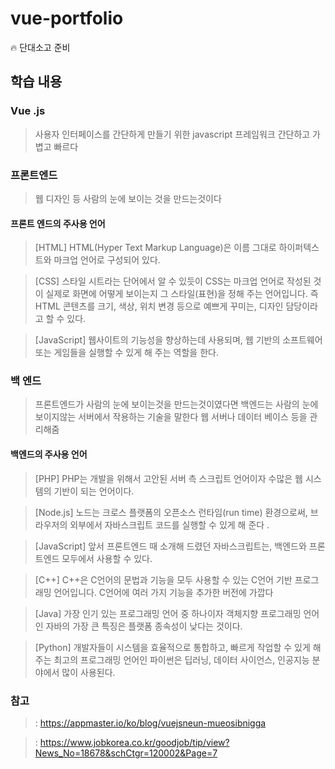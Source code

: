 # vue-portfolio

🔥 단대소고 준비 

## 학습 내용

### Vue .js 
> 사용자 인터페이스를 간단하게 만들기 위한 javascript 프레임워크
간단하고 가볍고 빠르다 

### 프론트엔드
> 웹 디자인 등 사람의 눈에 보이는 것을 만드는것이다 

#### 프론트 엔드의 주사용 언어 
> [HTML] HTML(Hyper Text Markup Language)은 이름 그대로 하이퍼텍스트와 마크업 언어로 구성되어 있다.

> [CSS] 스타일 시트라는 단어에서 알 수 있듯이 CSS는 마크업 언어로 작성된 것이 실제로 화면에 어떻게 보이는지 그 스타일(표현)을 정해 주는 언어입니다. 즉 HTML 콘텐츠를 크기, 색상, 위치 변경 등으로 예쁘게 꾸미는, 디자인 담당이라고 할 수 있다. 

> [JavaScript]  웹사이트의 기능성을 향상하는데 사용되며, 웹 기반의 소프트웨어 또는 게임들을 실행할 수 있게 해 주는 역할을 한다.



### 백 엔드 
> 프론트엔드가 사람의 눈에 보이는것을 만드는것이였다면 
백엔드는 사람의 눈에 보이지않는 서버에서 작용하는 기술을 말한다
> 웹 서버나 데이터 베이스 등을 관리해줌

 #### 백엔드의 주사용 언어 
> [PHP] PHP는 개발을 위해서 고안된 서버 측 스크립트 언어이자 수많은 웹 시스템의 기반이 되는 언어이다.

> [Node.js] 노드는 크로스 플랫폼의 오픈소스 런타임(run time) 환경으로써, 브라우저의 외부에서 자바스크립트 코드를 실행할 수 있게 해 준다 .

>[JavaScript] 앞서 프론트엔드 때 소개해 드렸던 자바스크립트는, 백엔드와 프론트엔드 모두에서 사용할 수 있다.

> [C++] C++은 C언어의 문법과 기능을 모두 사용할 수 있는 C언어 기반 프로그래밍 언어입니다. C언어에 여러 가지 기능을 추가한 버전에 가깝다

> [Java] 가장 인기 있는 프로그래밍 언어 중 하나이자 객체지향 프로그래밍 언어인 자바의 가장 큰 특징은 플랫폼 종속성이 낮다는 것이다. 

> [Python] 개발자들이 시스템을 효율적으로 통합하고, 빠르게 작업할 수 있게 해 주는 최고의 프로그래밍 언어인 파이썬은 딥러닝, 데이터 사이언스, 인공지능 분야에서 많이 사용된다. 



### 참고 
> : https://appmaster.io/ko/blog/vuejsneun-mueosibnigga

> : https://www.jobkorea.co.kr/goodjob/tip/view?News_No=18678&schCtgr=120002&Page=7

> 



